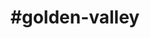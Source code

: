 ---
title: "#golden-valley"
hashtag: "golden-valley"
tags:
  - Cities I have visited
  - Cities I have worked in
  - City
  - Minnesota
---
